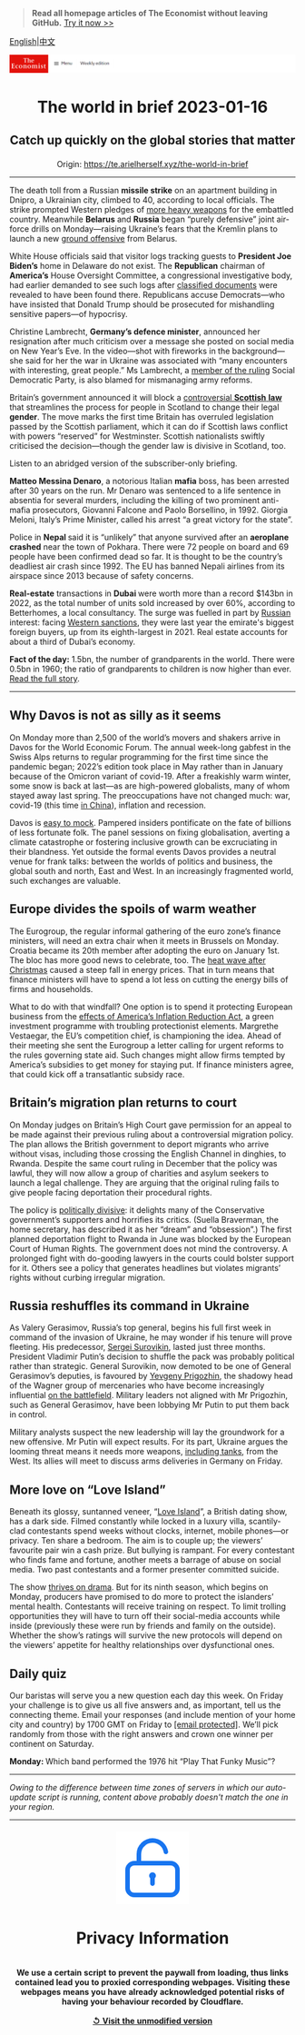 > **Read all homepage articles of The Economist without leaving GitHub.** [Try it now >>](https://arielherself.github.io/te)

[English](https://github.com/arielherself/espresso/blob/main/README.md)|[中文](https://github-com.translate.goog/arielherself/espresso/blob/main/README.md?_x_tr_sl=en&_x_tr_tl=zh-CN&_x_tr_hl=zh-CN&_x_tr_pto=wapp)



![The Economist](menubar.png)

# <p align="center">The world in brief 2023-01-16</p>

## <p align="center">Catch up quickly on the global stories that matter</p>

<p align="center">Origin: <a href="https://te.arielherself.xyz/the-world-in-brief">https://te.arielherself.xyz/the-world-in-brief</a><hr>

The death toll from a Russian <strong>missile strike</strong> on an apartment building in Dnipro, a Ukrainian city, climbed to 40, according to local officials. The strike prompted Western pledges of [more heavy weapons](https://te.arielherself.xyz/europe/2023/01/06/the-west-sends-armoured-fighting-vehicles-to-ukraine) for the embattled country. Meanwhile <strong>Belarus</strong> and <strong>Russia</strong> began “purely defensive” joint air-force drills on Monday—raising Ukraine’s fears that the Kremlin plans to launch a new [ground offensive](https://te.arielherself.xyz/leaders/2022/12/15/a-looming-russian-offensive) from Belarus.

White House officials said that visitor logs tracking guests to <strong>President Joe Biden’s</strong> home in Delaware do not exist. The <strong>Republican</strong> chairman of<strong> America’s</strong> House Oversight Committee, a congressional investigative body, had earlier demanded to see such logs after [classified documents](https://te.arielherself.xyz/united-states/2023/01/13/joe-bidens-documents-mess) were revealed to have been found there. Republicans accuse Democrats—who have insisted that Donald Trump should be prosecuted for mishandling sensitive papers—of hypocrisy. 

Christine Lambrecht, <strong>Germany’s defence minister</strong>, announced her resignation after much criticism over a message she posted on social media on New Year’s Eve. In the video—shot with fireworks in the background—she said for her the war in Ukraine was associated with “many encounters with interesting, great people.” Ms Lambrecht, a [member of the ruling](https://te.arielherself.xyz/europe/2022/12/07/germanys-ruling-coalition-marks-its-first-anniversary) Social Democratic Party, is also blamed for mismanaging army reforms.

Britain’s government announced it will block a [controversial <strong>Scottish</strong> <strong>law</strong>](https://te.arielherself.xyz/britain/2023/01/05/scotlands-new-gender-reform-law-presents-rishi-sunak-with-a-dilemma) that streamlines the process for people in Scotland to change their legal <strong>gender</strong>. The move marks the first time Britain has overruled legislation passed by the Scottish parliament, which it can do if Scottish laws conflict with powers “reserved” for Westminster. Scottish nationalists swiftly criticised the decision—though the gender law is divisive in Scotland, too.

Listen to an abridged version of the subscriber-only briefing.

<strong>Matteo Messina Denaro</strong>, a notorious Italian <strong>mafia</strong> boss, has been arrested after 30 years on the run. Mr Denaro was sentenced to a life sentence in absentia for several murders, including the killing of two prominent anti-mafia prosecutors, Giovanni Falcone and Paolo Borsellino, in 1992. Giorgia Meloni, Italy’s Prime Minister, called his arrest “a great victory for the state”.

Police in <strong>Nepal </strong>said it is “unlikely” that anyone survived after an <strong>aeroplane crashed</strong> near the town of Pokhara. There were 72 people on board and 69 people have been confirmed dead so far. It is thought to be the country’s deadliest air crash since 1992. The EU has banned Nepali airlines from its airspace since 2013 because of safety concerns.

<strong>Real-estate</strong> transactions in <strong>Dubai </strong>were worth more than a record $143bn in 2022, as the total number of units sold increased by over 60%, according to Betterhomes, a local consultancy. The surge was fuelled in part by [Russian](https://te.arielherself.xyz/finance-and-economics/2022/09/22/dubai-is-the-worlds-resurgent-entrepot) interest: facing [Western sanctions](https://te.arielherself.xyz/leaders/2022/08/25/are-sanctions-working), they were last year the emirate&#x27;s biggest foreign buyers, up from its eighth-largest in 2021. Real estate accounts for about a third of Dubai’s economy.

<strong>Fact of the day:</strong> 1.5bn, the number of grandparents in the world. There were 0.5bn in 1960; the ratio of grandparents to children is now higher than ever. [Read the full story](https://te.arielherself.xyz/international/2023/01/12/the-age-of-the-grandparent-has-arrived).

----------

## Why Davos is not as silly as it seems

On Monday more than 2,500 of the world’s movers and shakers arrive in Davos for the World Economic Forum. The annual week-long gabfest in the Swiss Alps returns to regular programming for the first time since the pandemic began; 2022’s edition took place in May rather than in January because of the Omicron variant of covid-19. After a freakishly warm winter, some snow is back at last—as are high-powered globalists, many of whom stayed away last spring. The preoccupations have not changed much: war, covid-19 (this time [in China](https://te.arielherself.xyz/china/2023/01/10/covid-is-complicating-chinas-efforts-to-re-engage-with-the-world)), inflation and recession.

Davos is [easy to mock](https://te.arielherself.xyz/business/2022/05/26/is-this-the-end-of-davos-man). Pampered insiders pontificate on the fate of billions of less fortunate folk. The panel sessions on fixing globalisation, averting a climate catastrophe or fostering inclusive growth can be excruciating in their blandness. Yet outside the formal events Davos provides a neutral venue for frank talks: between the worlds of politics and business, the global south and north, East and West. In an increasingly fragmented world, such exchanges are valuable.

## Europe divides the spoils of warm weather

The Eurogroup, the regular informal gathering of the euro zone’s finance ministers, will need an extra chair when it meets in Brussels on Monday. Croatia became its 20th member after adopting the euro on January 1st. The bloc has more good news to celebrate, too. The [heat wave after Christmas](https://te.arielherself.xyz/graphic-detail/2023/01/12/europes-freakish-winter-heatwave-breaks-records) caused a steep fall in energy prices. That in turn means that finance ministers will have to spend a lot less on cutting the energy bills of firms and households.

What to do with that windfall? One option is to spend it protecting European business from the [effects of America’s Inflation Reduction Act](https://te.arielherself.xyz/finance-and-economics/2022/12/08/europe-and-america-put-a-brave-face-on-a-growing-economic-rift), a green investment programme with troubling protectionist elements. Margrethe Vestaegar, the EU’s competition chief, is championing the idea. Ahead of their meeting she sent the Eurogroup a letter calling for urgent reforms to the rules governing state aid. Such changes might allow firms tempted by America’s subsidies to get money for staying put. If finance ministers agree, that could kick off a transatlantic subsidy race.

## Britain’s migration plan returns to court

On Monday judges on Britain’s High Court gave permission for an appeal to be made against their previous ruling about a controversial migration policy. The plan allows the British government to deport migrants who arrive without visas, including those crossing the English Channel in dinghies, to Rwanda. Despite the same court ruling in December that the policy was lawful, they will now allow a group of charities and asylum seekers to launch a legal challenge. They are arguing that the original ruling fails to give people facing deportation their procedural rights. 

The policy is [politically divisive](https://te.arielherself.xyz/britain/2022/11/02/why-small-boats-are-a-big-problem-for-britain): it delights many of the Conservative government’s supporters and horrifies its critics. (Suella Braverman, the home secretary, has described it as her “dream” and “obsession”.) The first planned deportation flight to Rwanda in June was blocked by the European Court of Human Rights. The government does not mind the controversy. A prolonged fight with do-gooding lawyers in the courts could bolster support for it. Others see a policy that generates headlines but violates migrants’ rights without curbing irregular migration. 

## Russia reshuffles its command in Ukraine

As Valery Gerasimov, Russia’s top general, begins his full first week in command of the invasion of Ukraine, he may wonder if his tenure will prove fleeting. His predecessor, [Sergei Surovikin](https://te.arielherself.xyz/the-economist-explains/2022/10/13/who-is-sergei-surovikin-russias-new-commander-in-ukraine), lasted just three months. President Vladimir Putin’s decision to shuffle the pack was probably political rather than strategic. General Surovikin, now demoted to be one of General Gerasimov’s deputies, is favoured by [Yevgeny Prigozhin](https://te.arielherself.xyz/the-economist-explains/2022/09/29/who-is-yevgeny-prigozhin-the-man-behind-the-wagner-group), the shadowy head of the Wagner group of mercenaries who have become increasingly influential [on the battlefield](https://te.arielherself.xyz/europe/2023/01/04/a-russian-warlords-savagery-is-sending-a-loud-message-to-moscow). Military leaders not aligned with Mr Prigozhin, such as General Gerasimov, have been lobbying Mr Putin to put them back in control.

Military analysts suspect the new leadership will lay the groundwork for a new offensive. Mr Putin will expect results. For its part, Ukraine argues the looming threat means it needs more weapons, [including tanks](https://te.arielherself.xyz/leaders/2023/01/11/the-west-should-supply-tanks-to-ukraine), from the West. Its allies will meet to discuss arms deliveries in Germany on Friday.

## More love on “Love Island”

Beneath its glossy, suntanned veneer, “[Love Island](https://te.arielherself.xyz/1843/2019/06/19/love-islands-literary-forebears-from-eden-to-the-tempest)”, a British dating show, has a dark side. Filmed constantly while locked in a luxury villa, scantily-clad contestants spend weeks without clocks, internet, mobile phones—or privacy. Ten share a bedroom. The aim is to couple up; the viewers’ favourite pair win a cash prize. But bullying is rampant. For every contestant who finds fame and fortune, another meets a barrage of abuse on social media. Two past contestants and a former presenter committed suicide.

The show [thrives on drama](https://te.arielherself.xyz/prospero/2018/07/31/why-do-people-love-love-island). But for its ninth season, which begins on Monday, producers have promised to do more to protect the islanders’ mental health. Contestants will receive training on respect. To limit trolling opportunities they will have to turn off their social-media accounts while inside (previously these were run by friends and family on the outside). Whether the show’s ratings will survive the new protocols will depend on the viewers’ appetite for healthy relationships over dysfunctional ones.

## Daily quiz

Our baristas will serve you a new question each day this week. On Friday your challenge is to give us all five answers and, as important, tell us the connecting theme. Email your responses (and include mention of your home city and country) by 1700 GMT on Friday to [<span class="__cf_email__" data-cfemail="702105190a350300021503031f3015131f1e1f1d1903045e131f1d">[email&#160;protected]</span>](https://mail.google.com/mail/?view=cm&amp;fs=1&amp;tf=1&amp;to=QuizEspresso@te.arielherself.xyz). We’ll pick randomly from those with the right answers and crown one winner per continent on Saturday.

<strong>Monday: </strong>Which band performed the 1976 hit “Play That Funky Music”?

----------

*Owing to the difference between time zones of servers in which our auto-update script is running, content above probably doesn't match the one in your region.*

|<br><div align="center"><img src="unlock.png" /><h1>Privacy Information</h1></div></br>We use a certain script to prevent the paywall from loading, thus links contained lead you to proxied corresponding webpages. Visiting these webpages means you have already acknowledged potential risks of having your behaviour recorded by Cloudflare.<br><br>[&#x21BA; Visit the unmodified version](README.raw.md)<br><br>|
|-----|
